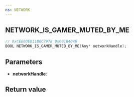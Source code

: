 ```yaml
---
ns: NETWORK
---
```

## NETWORK_IS_GAMER_MUTED_BY_ME

```c
// 0xCE60DE011B6C7978 0x001B4046
BOOL NETWORK_IS_GAMER_MUTED_BY_ME(Any* networkHandle);
```


## Parameters
* **networkHandle**:

## Return value

